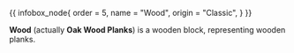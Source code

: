 {{ infobox_node{
	order = 5,
	name = "Wood",
	origin = "Classic",
} }}

**Wood** (actually **Oak Wood Planks**) is a wooden block, representing wooden planks.
